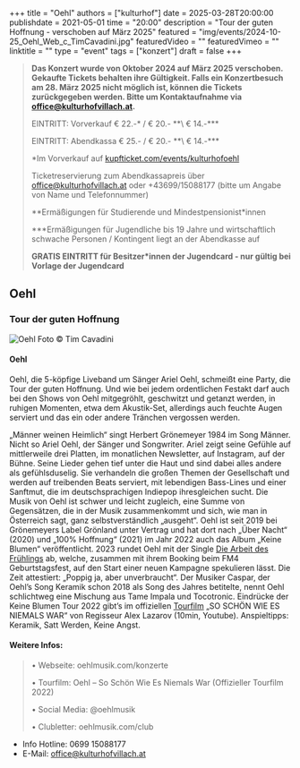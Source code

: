 +++
title = "Oehl"
authors = ["kulturhof"]
date = 2025-03-28T20:00:00
publishdate = 2021-05-01
time = "20:00"
description = "Tour der guten Hoffnung - verschoben auf März 2025"
featured = "img/events/2024-10-25_Oehl_Web_c_TimCavadini.jpg"
featuredVideo = ""
featuredVimeo = ""
linktitle = ""
type = "event"
tags = ["konzert"]
draft = false
+++

> **Das Konzert wurde von Oktober 2024 auf März 2025 verschoben. Gekaufte Tickets behalten ihre Gültigkeit. Falls ein Konzertbesuch am 28. März 2025 nicht möglich ist, können die Tickets zurückgegeben werden. Bitte um Kontaktaufnahme via office@kulturhofvillach.at.**
>
>EINTRITT: Vorverkauf € 22.-\* / € 20.- *\*\ € 14.-\*\*\*
> 
> EINTRITT: Abendkassa € 25.- / € 20.- *\*\ € 14.-\*\*\*
>
> \*Im Vorverkauf auf [kupfticket.com/events/kulturhofoehl](https://kupfticket.com/events/kulturhofoehl)
>
> Ticketreservierung zum Abendkassapreis über office@kulturhofvillach.at oder +43699/15088177 (bitte um Angabe von Name und Telefonnummer) 
> 
> \*\*Ermäßigungen für Studierende und Mindestpensionist\*innen
> 
> \*\*\*Ermäßigungen für Jugendliche bis 19 Jahre und wirtschaftlich schwache Personen / Kontingent liegt an der Abendkasse auf
> 
> **GRATIS EINTRITT für Besitzer\*innen der Jugendcard - nur gültig bei Vorlage der Jugendcard**



## Oehl
### Tour der guten Hoffnung

![Oehl](/img/events/2025-03-28_OehlTour.jpg)
Foto © Tim Cavadini

#### Oehl
Oehl, die 5-köpfige Liveband um Sänger Ariel Oehl, schmeißt eine Party, die Tour der guten Hoffnung. Und wie bei jedem ordentlichen Festakt darf auch bei den Shows von Oehl mitgegröhlt, geschwitzt und getanzt werden, in ruhigen Momenten, etwa dem Akustik-Set, allerdings auch feuchte Augen serviert und das ein oder andere Tränchen vergossen werden. 

„Männer weinen Heimlich“ singt Herbert Grönemeyer 1984 im Song Männer. Nicht so Ariel Oehl, der Sänger und Songwriter. Ariel zeigt seine Gefühle auf mittlerweile drei Platten, im monatlichen Newsletter, auf Instagram, auf der Bühne. Seine Lieder gehen tief unter die Haut und sind dabei alles andere als gefühlsduselig. Sie verhandeln die großen Themen der Gesellschaft und werden auf treibenden Beats serviert, mit lebendigen Bass-Lines und einer Sanftmut, die im deutschsprachigen Indiepop ihresgleichen sucht. Die Musik von Oehl ist schwer und leicht zugleich, eine Summe von Gegensätzen, die in der Musik zusammenkommt und sich, wie man in Österreich sagt, ganz selbstverständlich „ausgeht“. Oehl ist seit 2019 bei Grönemeyers Label Grönland unter Vertrag und hat dort nach „Über Nacht“ (2020) und „100% Hoffnung“ (2021) im Jahr 2022 auch das Album „Keine Blumen“ veröffentlicht. 2023 rundet Oehl mit der Single [Die Arbeit des Frühlings](https://open.spotify.com/track/1NADbFJjocLsKek3NQsvmp?si=b4dfca12c2e44612) ab, welche, zusammen mit ihrem Booking beim FM4 Geburtstagsfest, auf den Start einer neuen Kampagne spekulieren lässt. Die Zeit attestiert: „Poppig ja, aber unverbraucht“. Der Musiker Caspar, der Oehl’s Song Keramik schon 2018 als Song des Jahres betitelte, nennt Oehl schlichtweg eine Mischung aus Tame Impala und Tocotronic. Eindrücke der Keine Blumen Tour 2022 gibt’s im offiziellen [Tourfilm](https://www.youtube.com/watch?v=pKtrf15V_7o) „SO SCHÖN WIE ES NIEMALS WAR“ von Regisseur Alex Lazarov (10min, Youtube). Anspieltipps: Keramik, Satt Werden, Keine Angst.

#### Weitere Infos:
>
>• Webseite: oehlmusik.com/konzerte
>
>• Tourfilm: Oehl – So Schön Wie Es Niemals War (Offizieller Tourfilm 2022)
>
>• Social Media: @oehlmusik
>
>• Clubletter: oehlmusik.com/club



- Info Hotline: 0699 15088177 
- E-Mail: office@kulturhofvillach.at


